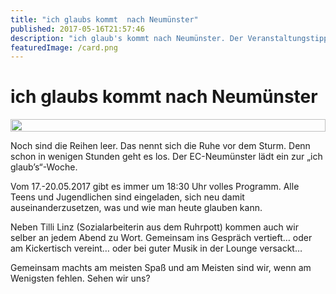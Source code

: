 ```yaml
---
title: "ich glaubs kommt  nach Neumünster"
published: 2017-05-16T21:57:46
description: "ich glaub's kommt nach Neumünster. Der Veranstaltungstipp für diese Woche.\n#IchGlaubs #wirsindderNordbund #ECNeumünster #TilliLinz #Radieschenfieber"
featuredImage: /card.png
---
```


# ich glaubs kommt  nach Neumünster

<div style="display: grid; grid-template-columns: repeat(1, 1fr); grid-gap: 5px;">
<img src="/old/WhatsApp-Image-2017-05-16-at-20.49.13.jpeg" alt width="100%">
</div>

Noch sind die Reihen leer. Das nennt sich die Ruhe vor dem Sturm. Denn schon in wenigen Stunden geht es los. Der EC-Neumünster lädt ein zur &#8222;ich glaub&#8217;s&#8220;-Woche.

Vom 17.-20.05.2017 gibt es immer um 18:30 Uhr volles Programm. Alle Teens und Jugendlichen sind eingeladen, sich neu damit auseinanderzusetzen, was und wie man heute glauben kann.

Neben Tilli Linz (Sozialarbeiterin aus dem Ruhrpott) kommen auch wir selber an jedem Abend zu Wort. Gemeinsam ins Gespräch vertieft&#8230; oder am Kickertisch vereint&#8230; oder bei guter Musik in der Lounge versackt&#8230;

Gemeinsam machts am meisten Spaß und am Meisten sind wir, wenn am Wenigsten fehlen. Sehen wir uns?
